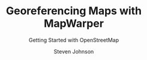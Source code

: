 ---
  audience: 
    - "high_school"
    - "community_college"
    - "university"
  author: "Steven Johnson"
  description: "Georeferencing is a fundamental geographic skill and is used to align digital images of historic maps with modern day maps. Using georeferencing techniques we can visualize historical changes in the landscape between now and previous times.\n\nThis project makes use of the marvelous MapWarper tool, recently used by the New York City Public Library's Map Division."
  difficulty: "intermediate"
  date_posted: "2022-07-14"
  osm_username: "sejohnson"
  filename: "1657825696563-Getting-Started-with-OSM---Georeferencing-with-MapWarper.pdf"
  group: ""
  layout: "project"
  preparation_time: "one_hour"
  project_time: 
    - "one_hour"
    - "two_to_four_hours"
  subtitle: "Getting Started with OpenStreetMap"
  tags: 
    - "georeferencing"
    - "historical maps"
    - "historical geography"
    - "history"
    - "Cities and Urban Land Use"
    - "Historical"
    - "Political Organization of Space"
    - "Population and Migration"
    - "transportation"
  thumbnail: "1657825677066-mapWarper_splash2.png"
  title: "Georeferencing Maps with MapWarper"
  type: "desktop"
  url: "2022-07-14-292059"

---
